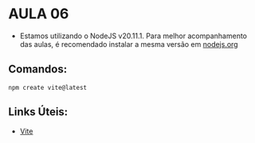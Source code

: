 # AULA 06

- Estamos utilizando o NodeJS v20.11.1. Para melhor acompanhamento das aulas, é recomendado instalar a mesma versão em [nodejs.org](https://nodejs.org/en/)

## Comandos:

```
npm create vite@latest
```

## Links Úteis:

- [Vite](https://vitejs.dev/)
